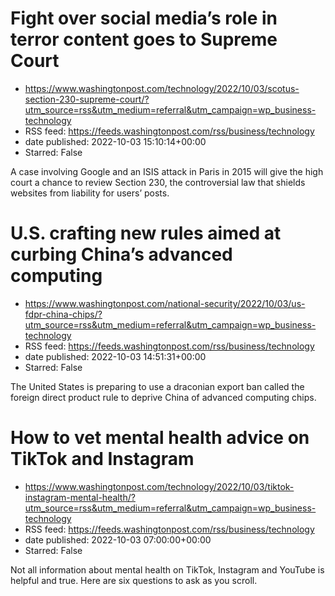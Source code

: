 # Fight over social media’s role in terror content goes to Supreme Court
 - https://www.washingtonpost.com/technology/2022/10/03/scotus-section-230-supreme-court/?utm_source=rss&utm_medium=referral&utm_campaign=wp_business-technology
 - RSS feed: https://feeds.washingtonpost.com/rss/business/technology
 - date published: 2022-10-03 15:10:14+00:00
 - Starred: False

A case involving Google and an ISIS attack in Paris in 2015 will give the high court a chance to review Section 230, the controversial law that shields websites from liability for users’ posts.

# U.S. crafting new rules aimed at curbing China’s advanced computing
 - https://www.washingtonpost.com/national-security/2022/10/03/us-fdpr-china-chips/?utm_source=rss&utm_medium=referral&utm_campaign=wp_business-technology
 - RSS feed: https://feeds.washingtonpost.com/rss/business/technology
 - date published: 2022-10-03 14:51:31+00:00
 - Starred: False

The United States is preparing to use a draconian export ban called the foreign direct product rule to deprive China of advanced computing chips.

# How to vet mental health advice on TikTok and Instagram
 - https://www.washingtonpost.com/technology/2022/10/03/tiktok-instagram-mental-health/?utm_source=rss&utm_medium=referral&utm_campaign=wp_business-technology
 - RSS feed: https://feeds.washingtonpost.com/rss/business/technology
 - date published: 2022-10-03 07:00:00+00:00
 - Starred: False

Not all information about mental health on TikTok, Instagram and YouTube is helpful and true. Here are six questions to ask as you scroll.
